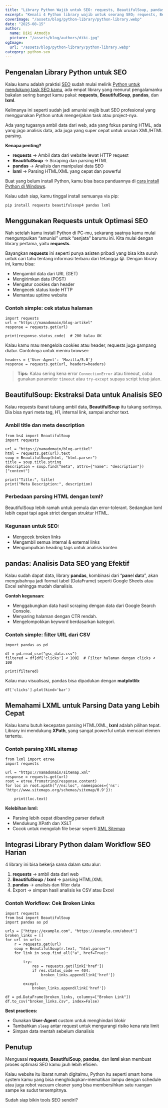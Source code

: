 ```yaml
---
title: "Library Python Wajib untuk SEO: requests, BeautifulSoup, pandas, lxml"
excerpt: "Kenali 4 Python library wajib untuk seorang SEO; requests, BeautifulSoup, pandas, dan lxml. Lengkap dengan contoh penggunaan untuk scraping, analisis, hingga export data."
coverImage: "/assets/blog/python-library/python-library.webp"
date: "2025-08-15"
author:
  name: Diki Atmodjo
  picture: "/assets/blog/authors/diki.jpg"
ogImage:
  url: "/assets/blog/python-library/python-library.webp"
category: python-seo
---
```


## Pengenalan Library Python untuk SEO

Kalau kamu adalah praktisi [SEO](/istilah-seo/pengertian-seo) sudah mulai melirik [Python untuk mendukung task SEO kamu](/python-seo/python-untuk-seo), ada empat library yang menurut pengalamanku bakalan sering banget kamu pakai: **requests**, **BeautifulSoup**, **pandas**, dan **lxml**.

Kelimanya ini seperti sudah jadi amunisi wajib buat SEO profesional yang menggunakan Python untuk mengerjakan task atau project-nya. 

Ada yang tugasnya ambil data dari web, ada yang fokus parsing HTML, ada yang jago analisis data, ada juga yang super cepat untuk urusan XML/HTML parsing.

**Kenapa penting?**

* **requests** → Ambil data dari website lewat HTTP request  
* **BeautifulSoup** → Scraping dan parsing HTML  
* **pandas** → Analisis dan manipulasi data SEO  
* **lxml** → Parsing HTML/XML yang cepat dan powerful

Buat yang belum install Python, kamu bisa baca panduannya di [cara install Python di Windows](/python-seo/cara-install-python-di-windows).

Kalau udah siap, kamu tinggal install semuanya via pip:

`pip install requests beautifulsoup4 pandas lxml`

## Menggunakan Requests untuk Optimasi SEO

Nah setelah kamu install Python di PC-mu, sekarang saatnya kamu mulai mengumpulkan “amunisi” untuk “senjata” barumu ini. Kita mulai dengan library pertama, yaitu **requests**.

Bayangkan **requests** ini seperti punya asisten pribadi yang bisa kita suruh untuk cari tahu tentang informasi terbaru dari tetangga 😀. Dengan library ini, kamu bisa:

* Mengambil data dari URL (GET)  
* Mengirimkan data (POST)  
* Mengatur cookies dan header  
* Mengecek status kode HTTP  
* Memantau uptime website

### Contoh simple: cek status halaman

```
import requests
url = "https://namadomain/blog-artikel"
response = requests.get(url)

print(response.status_code)  # 200 kalau OK

```

Kalau kamu mau mengelola cookies atau header, requests juga gampang diatur. Contohnya untuk meniru browser:

```
headers = {'User-Agent': 'Mozilla/5.0'}
response = requests.get(url, headers=headers)
```

> **Tips:** Kalau sering kena error `ConnectionError` atau timeout, coba gunakan parameter `timeout` atau `try-except` supaya script tetap jalan.

## BeautifulSoup: Ekstraksi Data untuk Analisis SEO

Kalau requests ibarat tukang ambil data, **BeautifulSoup** itu tukang sortirnya. Dia bisa nyari meta tag, H1, internal link, sampai anchor text.

### Ambil title dan meta description

```
from bs4 import BeautifulSoup
import requests

url = "https://namadomain/blog-artikel"
html = requests.get(url).text
soup = BeautifulSoup(html, "html.parser")
title = soup.title.string
description = soup.find("meta", attrs={"name": "description"})["content"]

print("Title:", title)
print("Meta Description:", description)

```

### Perbedaan parsing HTML dengan lxml?

BeautifulSoup lebih ramah untuk pemula dan error-tolerant. Sedangkan lxml lebih cepat tapi agak strict dengan struktur HTML.

### Kegunaan untuk SEO:

* Mengecek broken links  
* Mengambil semua internal & external links  
* Mengumpulkan heading tags untuk analisis konten

## pandas: Analisis Data SEO yang Efektif

Kalau sudah dapat data, library **pandas**, kombinasi dari “**pan**el **da**ta”, akan mengubahnya jadi format tabel (DataFrame) seperti Google Sheets atau Excel sehingga mudah dianalisis.

**Contoh kegunaan:**

* Menggabungkan data hasil scraping dengan data dari Google Search Console.  
* Menyaring halaman dengan CTR rendah.  
* Mengelompokkan keyword berdasarkan kategori.

### Contoh simple: filter URL dari CSV

```
import pandas as pd

df = pd.read_csv("gsc_data.csv")
filtered = df[df['clicks'] < 100]  # Filter halaman dengan clicks < 100

print(filtered)
```

Kalau mau visualisasi, pandas bisa dipadukan dengan **matplotlib**:

`df['clicks'].plot(kind='bar')`

## Memahami LXML untuk Parsing Data yang Lebih Cepat

Kalau kamu butuh kecepatan parsing HTML/XML, **lxml** adalah pilihan tepat. Library ini mendukung **XPath**, yang sangat powerful untuk mencari elemen tertentu.

### **Contoh parsing XML sitemap**

```
from lxml import etree
import requests

url = "https://namadomain/sitemap.xml"
response = requests.get(url)
root = etree.fromstring(response.content)
for loc in root.xpath("//ns:loc", namespaces={'ns': 'http://www.sitemaps.org/schemas/sitemap/0.9'}):

    print(loc.text)
```

**Kelebihan lxml:**

* Parsing lebih cepat dibanding parser default  
* Mendukung XPath dan XSLT  
* Cocok untuk mengolah file besar seperti [XML Sitemap](/technical-seo/xml-sitemap)

## Integrasi Library Python dalam Workflow SEO Harian

4 library ini bisa bekerja sama dalam satu alur:

1. **requests** → ambil data dari web  
2. **BeautifulSoup** / **lxml** → parsing HTML/XML  
3. **pandas** → analisis dan filter data  
4. Export → simpan hasil analisis ke CSV atau Excel

### Contoh Workflow: Cek Broken Links

```
import requests
from bs4 import BeautifulSoup
import pandas as pd

urls = ["https://example.com", "https://example.com/about"]
broken_links = []
for url in urls:
    r = requests.get(url)
    soup = BeautifulSoup(r.text, "html.parser")
    for link in soup.find_all("a", href=True):

        try:
            res = requests.get(link['href'])
            if res.status_code == 404:
                broken_links.append(link['href'])

        except:
            broken_links.append(link['href'])

df = pd.DataFrame(broken_links, columns=["Broken Link"])
df.to_csv("broken_links.csv", index=False)
```

**Best practices:**

* Gunakan **User-Agent** custom untuk menghindari blokir  
* Tambahkan `sleep` antar request untuk mengurangi risiko kena rate limit  
* Simpan data mentah sebelum dianalisis

## Penutup

Menguasai **requests**, **BeautifulSoup**, **pandas**, dan **lxml** akan membuat proses optimasi SEO kamu jauh lebih efisien.

Kalau website itu ibarat rumah digitalmu, Python itu seperti smart home system kamu yang bisa menghidupkan-mematikan lampu dengan schedule atau juga robot vacuum cleaner yang bisa membersihkan satu ruangan sampe ke sudut tersempitnya.

Sudah siap bikin tools SEO sendiri?
